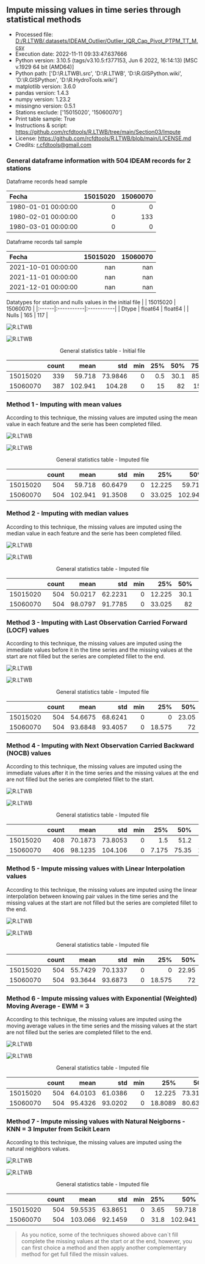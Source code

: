 ## Impute missing values in time series through statistical methods

* Processed file: [D:/R.LTWB/.datasets/IDEAM_Outlier/Outlier_IQR_Cap_Pivot_PTPM_TT_M.csv](../IDEAM_EDA/Outlier_IQR_Cap_Pivot_PTPM_TT_M.csv)
* Execution date: 2022-11-11 09:33:47.637666
* Python version: 3.10.5 (tags/v3.10.5:f377153, Jun  6 2022, 16:14:13) [MSC v.1929 64 bit (AMD64)]
* Python path: ['D:\\R.LTWB\\.src', 'D:\\R.LTWB', 'D:\\R.GISPython.wiki', 'D:\\R.GISPython', 'D:\\R.HydroTools.wiki']
* matplotlib version: 3.6.0
* pandas version: 1.4.3
* numpy version: 1.23.2
* missingno version: 0.5.1
* Stations exclude: ['15015020', '15060070']
* Print table sample: True
* Instructions & script: https://github.com/rcfdtools/R.LTWB/tree/main/Section03/Impute
* License: https://github.com/rcfdtools/R.LTWB/blob/main/LICENSE.md
* Credits: r.cfdtools@gmail.com


### General dataframe information with 504 IDEAM records for 2 stations

Dataframe records head sample

| Fecha               |   15015020 |   15060070 |
|:--------------------|-----------:|-----------:|
| 1980-01-01 00:00:00 |          0 |          0 |
| 1980-02-01 00:00:00 |          0 |        133 |
| 1980-03-01 00:00:00 |          0 |          0 |

Dataframe records tail sample

| Fecha               |   15015020 |   15060070 |
|:--------------------|-----------:|-----------:|
| 2021-10-01 00:00:00 |        nan |        nan |
| 2021-11-01 00:00:00 |        nan |        nan |
| 2021-12-01 00:00:00 |        nan |        nan |

Datatypes for station and nulls values in the initial file
|       | 15015020   | 15060070   |
|:------|:-----------|:-----------|
| Dtype | float64    | float64    |
| Nulls | 165        | 117        |

![R.LTWB](Outlier_IQR_Cap_Pivot_PTPM_TT_M.csv.png)

![R.LTWB](Missingno_Outlier_IQR_Cap_Pivot_PTPM_TT_M.csv.png)

<div align="center">

General statistics table - Initial file

</div>


<div align="center">

|          |   count |    mean |      std |   min |   25% |   50% |   75% |     max |
|---------:|--------:|--------:|---------:|------:|------:|------:|------:|--------:|
| 15015020 |     339 |  59.718 |  73.9846 |     0 |   0.5 |  30.1 |  85.2 | 394.056 |
| 15060070 |     387 | 102.941 | 104.28   |     0 |  15   |  82   | 150   | 580.127 |

</div>



### Method 1 - Imputing with mean values
According to this technique, the missing values are imputed using the mean value in each feature and the serie has been completed filled.

![R.LTWB](Impute_Mean_Outlier_IQR_Cap_Pivot_PTPM_TT_M.csv.png)

![R.LTWB](Missingno_Impute_Mean_Outlier_IQR_Cap_Pivot_PTPM_TT_M.csv.png)

<div align="center">

General statistics table - Imputed file

</div>


<div align="center">

|          |   count |    mean |     std |   min |    25% |     50% |     75% |     max |
|---------:|--------:|--------:|--------:|------:|-------:|--------:|--------:|--------:|
| 15015020 |     504 |  59.718 | 60.6479 |     0 | 12.225 |  59.718 |  60.275 | 394.056 |
| 15060070 |     504 | 102.941 | 91.3508 |     0 | 33.025 | 102.941 | 132.25  | 580.127 |

</div>



### Method 2 - Imputing with median values
According to this technique, the missing values are imputed using the median value in each feature and the serie has been completed filled.

![R.LTWB](Impute_Median_Outlier_IQR_Cap_Pivot_PTPM_TT_M.csv.png)

![R.LTWB](Missingno_Impute_Median_Outlier_IQR_Cap_Pivot_PTPM_TT_M.csv.png)

<div align="center">

General statistics table - Imputed file

</div>


<div align="center">

|          |   count |    mean |     std |   min |    25% |   50% |     75% |     max |
|---------:|--------:|--------:|--------:|------:|-------:|------:|--------:|--------:|
| 15015020 |     504 | 50.0217 | 62.2231 |     0 | 12.225 |  30.1 |  60.275 | 394.056 |
| 15060070 |     504 | 98.0797 | 91.7785 |     0 | 33.025 |  82   | 132.25  | 580.127 |

</div>



### Method 3 - Imputing with Last Observation Carried Forward (LOCF) values
According to this technique, the missing values are imputed using the immediate values before it in the time series and the missing values at the start are not filled but the series are completed fillet to the end.

![R.LTWB](Impute_LOCF_Outlier_IQR_Cap_Pivot_PTPM_TT_M.csv.png)

![R.LTWB](Missingno_Impute_LOCF_Outlier_IQR_Cap_Pivot_PTPM_TT_M.csv.png)

<div align="center">

General statistics table - Imputed file

</div>


<div align="center">

|          |   count |    mean |     std |   min |    25% |   50% |    75% |     max |
|---------:|--------:|--------:|--------:|------:|-------:|------:|-------:|--------:|
| 15015020 |     504 | 54.6675 | 68.6241 |     0 |  0     | 23.05 | 110.55 | 394.056 |
| 15060070 |     504 | 93.6848 | 93.4057 |     0 | 18.575 | 72    | 132.25 | 580.127 |

</div>



### Method 4 - Imputing with Next Observation Carried Backward (NOCB) values
According to this technique, the missing values are imputed using the immediate values after it in the time series and the missing values at the end are not filled but the series are completed fillet to the start.

![R.LTWB](Impute_NOCB_Outlier_IQR_Cap_Pivot_PTPM_TT_M.csv.png)

![R.LTWB](Missingno_Impute_NOCB_Outlier_IQR_Cap_Pivot_PTPM_TT_M.csv.png)

<div align="center">

General statistics table - Imputed file

</div>


<div align="center">

|          |   count |    mean |      std |   min |   25% |   50% |    75% |     max |
|---------:|--------:|--------:|---------:|------:|------:|------:|-------:|--------:|
| 15015020 |     408 | 70.1873 |  73.8053 |     0 | 1.5   | 51.2  | 139.5  | 394.056 |
| 15060070 |     406 | 98.1235 | 104.106  |     0 | 7.175 | 75.35 | 146.85 | 580.127 |

</div>



### Method 5 - Impute missing values with Linear Interpolation values
According to this technique, the missing values are imputed using the linear interpolation between knowing pair values in the time series and the missing values at the start are not filled but the series are completed fillet to the end.

![R.LTWB](Impute_InterpolateLinear_Outlier_IQR_Cap_Pivot_PTPM_TT_M.csv.png)

![R.LTWB](Missingno_Impute_InterpolateLinear_Outlier_IQR_Cap_Pivot_PTPM_TT_M.csv.png)

<div align="center">

General statistics table - Imputed file

</div>


<div align="center">

|          |   count |    mean |     std |   min |    25% |   50% |    75% |     max |
|---------:|--------:|--------:|--------:|------:|-------:|------:|-------:|--------:|
| 15015020 |     504 | 55.7429 | 70.1337 |     0 |  0     | 22.95 | 110.55 | 394.056 |
| 15060070 |     504 | 93.3644 | 93.6873 |     0 | 18.575 | 72    | 132.25 | 580.127 |

</div>



### Method 6 - Impute missing values with Exponential (Weighted) Moving Average - EWM = 3
According to this technique, the missing values are imputed using the moving average values in the time series and the missing values at the start are not filled but the series are completed fillet to the end.

![R.LTWB](Impute_MeanEWM_Outlier_IQR_Cap_Pivot_PTPM_TT_M.csv.png)

![R.LTWB](Missingno_Impute_MeanEWM_Outlier_IQR_Cap_Pivot_PTPM_TT_M.csv.png)

<div align="center">

General statistics table - Imputed file

</div>


<div align="center">

|          |   count |    mean |     std |   min |     25% |     50% |      75% |     max |
|---------:|--------:|--------:|--------:|------:|--------:|--------:|---------:|--------:|
| 15015020 |     504 | 64.0103 | 61.0386 |     0 | 12.225  | 73.3108 |  74.9122 | 394.056 |
| 15060070 |     504 | 95.4326 | 93.0202 |     0 | 18.8089 | 80.6381 | 132.25   | 580.127 |

</div>



### Method 7 - Impute missing values with Natural Neigborns - KNN = 3 Imputer from Scikit Learn
According to this technique, the missing values are imputed using the natural neighbors values.

![R.LTWB](Impute_KNN_Outlier_IQR_Cap_Pivot_PTPM_TT_M.csv.png)

![R.LTWB](Missingno_Impute_KNN_Outlier_IQR_Cap_Pivot_PTPM_TT_M.csv.png)

<div align="center">

General statistics table - Imputed file

</div>


<div align="center">

|          |   count |     mean |     std |   min |   25% |     50% |     75% |     max |
|---------:|--------:|---------:|--------:|------:|------:|--------:|--------:|--------:|
| 15015020 |     504 |  59.5535 | 63.8651 |     0 |  3.65 |  59.718 |  77.25  | 394.056 |
| 15060070 |     504 | 103.066  | 92.1459 |     0 | 31.8  | 102.941 | 135.475 | 580.127 |

</div>


> As you notice, some of the techniques showed above can`t fill complete the missing values at the start or at the end, however, you can first choice a method and then apply another complementary method for get full filled the missin values.
